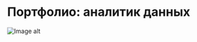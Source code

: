 # Портфолио: аналитик данных
![Image alt](https://github.com/RomanDoom/MyProjects/blob/main/Project№5/1dash.png)
